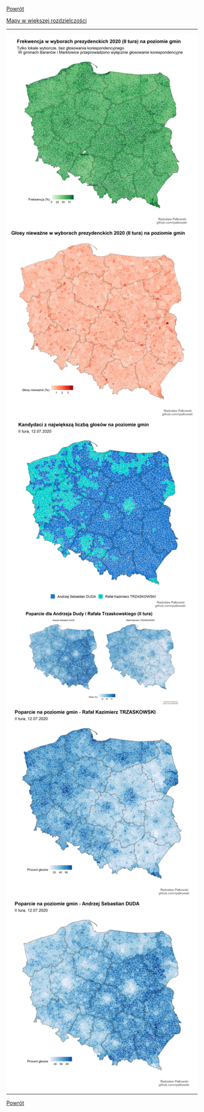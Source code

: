 ﻿[Powrót](./)

[Mapy w większej rozdzielczości](https://github.com/rpalkowski/wybory-2020/tree/master/I_tura)


------------------------------------------------------------------------

<img src="wybory_2020/plots/frekwencja_mapa_II_tura-1.png" style="display: block; margin: auto;" />

<img src="wybory_2020/plots/glosy_niewazne_II_tura-1.png" style="display: block; margin: auto;" />

<img src="wybory_2020/plots/zwyciezcy_gminy_II_tura-1.png" style="display: block; margin: auto;" />

<img src="wybory_2020/plots/poparcie_proc_II_tura-1.png" style="display: block; margin: auto;" />

<img src="wybory_2020/plots/poparcie_proc_rt_II_tura-1.png" style="display: block; margin: auto;" />

<img src="wybory_2020/plots/poparcie_proc_ad_II_tura-1.png" style="display: block; margin: auto;" />

------------------------------------------------------------------------


[Powrót](./)
